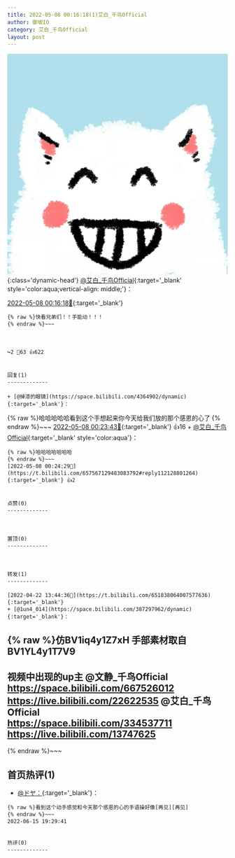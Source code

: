 ```yaml
---
title: 2022-05-08 00:16:18(1)艾白_千鸟Official
author: 御坂IO
category: 艾白_千鸟Official
layout: post
---
```


![img](/images/9ae8b9445fd0665cc014d9080156a45271be73c6.jpg){:class='dynamic-head'}
[@艾白_千鸟Official](https://space.bilibili.com/334537711/dynamic){:target='_blank' style='color:aqua;vertical-align: middle;'}：

[2022-05-08 00:16:18🔗](https://t.bilibili.com/657567129483083792){:target='_blank'}

~~~
{% raw %}快看兄弟们！！手能动！！！
{% endraw %}~~~



↪️2 💬63 👍622


回复(1)
-------------

+ [@掉漆的眼镜](https://space.bilibili.com/4364902/dynamic){:target='_blank'}：
~~~
{% raw %}哈哈哈哈哈看到这个手想起来你今天给我们放的那个感恩的心了
{% endraw %}~~~
[2022-05-08 00:23:43🔗](https://t.bilibili.com/657567129483083792#reply112128557536){:target='_blank'} 👍16
    + [@艾白_千鸟Official](https://space.bilibili.com/334537711/dynamic){:target='_blank' style='color:aqua'}：
~~~
{% raw %}哈哈哈哈哈哈哈
{% endraw %}~~~
[2022-05-08 00:24:29🔗](https://t.bilibili.com/657567129483083792#reply112128801264){:target='_blank'} 👍2


点赞(0)
-------------



置顶(0)
-------------



转发(1)
-------------

[2022-04-22 13:44:36🔗](https://t.bilibili.com/651838064007577636){:target='_blank'}
+ [@1un4_014](https://space.bilibili.com/387297962/dynamic){:target='_blank'}：
~~~
{% raw %}仿BV1iq4y1Z7xH
手部素材取自BV1YL4y1T7V9
-----------------
视频中出现的up主
@文静_千鸟Official  
https://space.bilibili.com/667526012
https://live.bilibili.com/22622535
@艾白_千鸟Official  
https://space.bilibili.com/334537711
https://live.bilibili.com/13747625
----------------
{% endraw %}~~~






首页热评(1)
-------------

+ [@ドヤ：](https://space.bilibili.com/85226031/dynamic){:target='_blank'}：
~~~
{% raw %}看到这个动手感觉和今天那个感恩的心的手语操好像[再见][再见]
{% endraw %}~~~
2022-06-15 19:29:41


热评(0)
-------------



